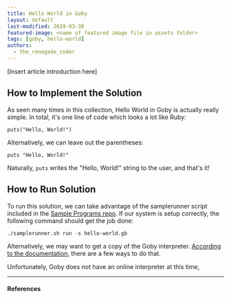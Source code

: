 ```yaml
---
title: Hello World in Goby
layout: default
last-modified: 2019-03-30
featured-image: <name of featured image file in assets folder>
tags: [goby, hello-world]
authors:
  - the_renegade_coder
---
```

  
[Insert article introduction here]

## How to Implement the Solution

As seen many times in this collection, Hello World in Goby is actually
really simple. In total, it's one line of code which looks a lot like
Ruby:

```goby
puts("Hello, World!")
```

Alternatively, we can leave out the parentheses:

```goby
puts "Hello, World!"
```

Naturally, `puts` writes the "Hello, World!" string to the user, and that's it!


## How to Run Solution

To run this solution, we can take advantage of the samplerunner script
included in the [Sample Programs repo][2]. If our system is setup
correctly, the following command should get the job done:

```shell
./samplerunner.sh run -s hello-world.gb
```

Alternatively, we may want to get a copy of the Goby interpreter. [According
to the documentation][1], there are a few ways to do that.

Unfortunately, Goby does not have an online interpreter at this time, 

---

#### References

[^1]: [some IEEE reference]

[1]: https://github.com/goby-lang/goby/
[2]: https://github.com/TheRenegadeCoder/sample-programs/tree/hello-world-in-goby-article
